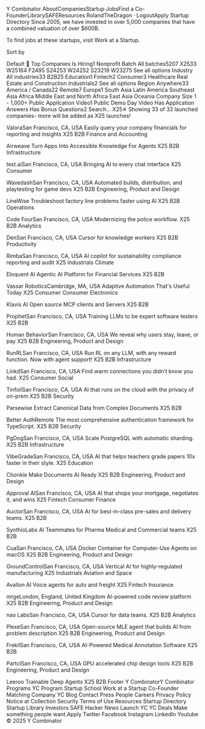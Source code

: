 Y Combinator
AboutCompaniesStartup JobsFind a Co-FounderLibrarySAFEResources
RolandTheDragon · LogoutApply
Startup Directory
Since 2005, we have invested in over 5,000 companies that have a combined valuation of over $600B.

To find jobs at these startups, visit Work at a Startup.

Sort by

Default
💎 Top Companies
Is Hiring1
Nonprofit
Batch
All batches5207
X2533
W25164
F2495
S24253
W24252
S23219
W23275
See all options
Industry
All industries33
B2B25
Education1
Fintech2
Consumer3
Healthcare
Real Estate and Construction
Industrials2
See all options
Region
Anywhere33
America / Canada22
Remote7
Europe1
South Asia
Latin America
Southeast Asia
Africa
Middle East and North Africa
East Asia
Oceania
Company Size
1 - 1,000+
Public Application Video1
Public Demo Day Video
Has Application Answers
Has Bonus Questions2
Search...
X25✕
Showing 33 of 33 launched companies- more will be added as X25 launches!

ValoraSan Francisco, CA, USA
Easily query your company financials for reporting and insights
X25
B2B
Finance and Accounting

Airweave
Turn Apps Into Accessible Knowledge For Agents
X25
B2B
Infrastructure

text.aiSan Francisco, CA, USA
Bringing AI to every chat interface
X25
Consumer

WavedashSan Francisco, CA, USA
Automated builds, distribution, and playtesting for game devs
X25
B2B
Engineering, Product and Design

LineWise
Troubleshoot factory line problems faster using AI
X25
B2B
Operations

Code FourSan Francisco, CA, USA
Modernizing the police workflow.
X25
B2B
Analytics

DenSan Francisco, CA, USA
Cursor for knowledge workers
X25
B2B
Productivity

RimbaSan Francisco, CA, USA
AI copilot for sustainability compliance reporting and audit
X25
Industrials
Climate

Eloquent AI
Agentic AI Platform for Financial Services
X25
B2B

Vassar RoboticsCambridge, MA, USA
Adaptive Automation That's Useful Today
X25
Consumer
Consumer Electronics

Klavis AI
Open source MCP clients and Servers
X25
B2B

ProphetSan Francisco, CA, USA
Training LLMs to be expert software testers
X25
B2B

Human BehaviorSan Francisco, CA, USA
We reveal why users stay, leave, or pay
X25
B2B
Engineering, Product and Design

RunRLSan Francisco, CA, USA
Run RL on any LLM, with any reward function. Now with agent support!
X25
B2B
Infrastructure

LinkdSan Francisco, CA, USA
Find warm connections you didn’t know you had.
X25
Consumer
Social

TinfoilSan Francisco, CA, USA
AI that runs on the cloud with the privacy of on-prem
X25
B2B
Security

Parsewise
Extract Canonical Data from Complex Documents
X25
B2B

Better AuthRemote
The most comprehensive authentication framework for TypeScript.
X25
B2B
Security

PgDogSan Francisco, CA, USA
Scale PostgreSQL with automatic sharding.
X25
B2B
Infrastructure

VibeGradeSan Francisco, CA, USA
AI that helps teachers grade papers 10x faster in their style.
X25
Education

Chonkie
Make Documents AI Ready
X25
B2B
Engineering, Product and Design

Approval AISan Francisco, CA, USA
AI that shops your mortgage, negotiates it, and wins
X25
Fintech
Consumer Finance

AuctorSan Francisco, CA, USA
AI for best-in-class pre-sales and delivery teams.
X25
B2B

SynthioLabs
AI Teammates for Pharma Medical and Commercial teams
X25
B2B

CuaSan Francisco, CA, USA
Docker Container for Computer-Use Agents on macOS
X25
B2B
Engineering, Product and Design

GroundControlSan Francisco, CA, USA
Vertical AI for highly-regulated manufacturing
X25
Industrials
Aviation and Space

Avallon AI
Voice agents for auto and freight
X25
Fintech
Insurance

mrgeLondon, England, United Kingdom
AI-powered code review platform
X25
B2B
Engineering, Product and Design

nao LabsSan Francisco, CA, USA
Cursor for data teams.
X25
B2B
Analytics

PlexeSan Francisco, CA, USA
Open-source MLE agent that builds AI from problem description
X25
B2B
Engineering, Product and Design

FrekilSan Francisco, CA, USA
AI-Powered Medical Annotation Software
X25
B2B

PartclSan Francisco, CA, USA
GPU accelerated chip design tools
X25
B2B
Engineering, Product and Design

Leeroo
Trainable Deep Agents
X25
B2B
Footer
Y CombinatorY Combinator
Programs
YC Program
Startup School
Work at a Startup
Co-Founder Matching
Company
YC Blog
Contact
Press
People
Careers
Privacy Policy
Notice at Collection
Security
Terms of Use
Resources
Startup Directory
Startup Library
Investors
SAFE
Hacker News
Launch YC
YC Deals
Make something people want.Apply
Twitter
Facebook
Instagram
LinkedIn
Youtube
© 2025 Y Combinator